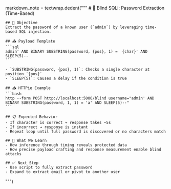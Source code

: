 markdown_note = textwrap.dedent("""
    # 🔐 Blind SQLi: Password Extraction (Time-Based)

    ## 🎯 Objective
    Extract the password of a known user (`admin`) by leveraging time-based SQL injection.

    ## 📤 Payload Template
    ```sql
    admin' AND BINARY SUBSTRING(password, {pos}, 1) =  {char}' AND SLEEP(5)-- 
    ```

    - `SUBSTRING(password, {pos}, 1)`: Checks a single character at position `{pos}`
    - `SLEEP(5)`: Causes a delay if the condition is true

    ## 📥 HTTPie Example
    ```bash
    http --form POST http://localhost:5000/blind username="admin' AND BINARY SUBSTRING(password, 1, 1) = 'a' AND SLEEP(5)--"
    ```

    ## 📋 Expected Behavior
    - If character is correct → response takes ~5s
    - If incorrect → response is instant
    - Repeat loop until full password is discovered or no characters match

    ## 🧠 What We Learn
    - How inference through timing reveals protected data
    - How precise payload crafting and response measurement enable blind attacks

    ## ✅ Next Step
    - Use script to fully extract password
    - Expand to extract email or pivot to another user
""")